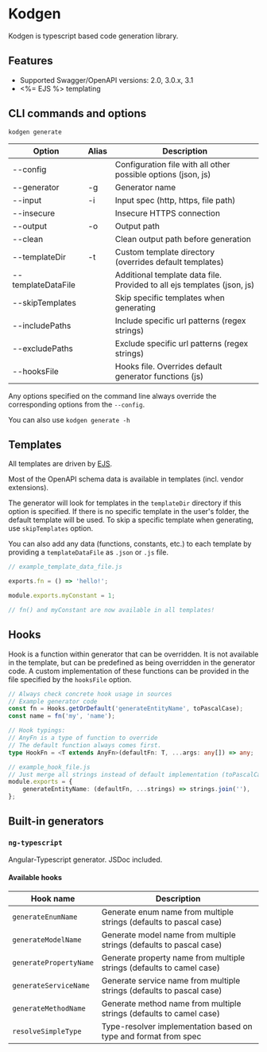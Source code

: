 # Kodgen

Kodgen is typescript based code generation library.

## Features

+ Supported Swagger/OpenAPI versions: 2.0, 3.0.x, 3.1
+ <%= EJS %> templating

## CLI commands and options

`kodgen generate`

| Option             | Alias | Description                                                             |
|--------------------|-------|-------------------------------------------------------------------------|
| --config           |       | Configuration file with all other possible options (json, js)           |
| --generator        | -g    | Generator name                                                          |
| --input            | -i    | Input spec (http, https, file path)                                     |
| --insecure         |       | Insecure HTTPS connection                                               |
| --output           | -o    | Output path                                                             |
| --clean            |       | Clean output path before generation                                     |
| --templateDir      | -t    | Custom template directory (overrides default templates)                 |
| --templateDataFile |       | Additional template data file. Provided to all ejs templates (json, js) |
| --skipTemplates    |       | Skip specific templates when generating                                 |
| --includePaths     |       | Include specific url patterns (regex strings)                           |
| --excludePaths     |       | Exclude specific url patterns (regex strings)                           |
| --hooksFile        |       | Hooks file. Overrides default generator functions (js)                  |

Any options specified on the command line always override the corresponding options from the `--config`.

You can also use `kodgen generate -h`

## Templates

All templates are driven by [EJS](https://github.com/mde/ejs).

Most of the OpenAPI schema data is available in templates (incl. vendor extensions).

The generator will look for templates in the `templateDir` directory if this option is specified.
If there is no specific template in the user's folder, the default template will be used.
To skip a specific template when generating, use `skipTemplates` option.

You can also add any data (functions, constants, etc.) to each template by providing a `templateDataFile` as `.json` or `.js` file.

```javascript
// example_template_data_file.js

exports.fn = () => 'hello!';

module.exports.myConstant = 1;

// fn() and myConstant are now available in all templates!
```

## Hooks

Hook is a function within generator that can be overridden.
It is not available in the template, but can be predefined as being overridden in the generator code.
A custom implementation of these functions can be provided in the file specified by the `hooksFile` option.

```typescript
// Always check concrete hook usage in sources
// Example generator code
const fn = Hooks.getOrDefault('generateEntityName', toPascalCase);
const name = fn('my', 'name');

// Hook typings:
// AnyFn is a type of function to override
// The default function always comes first.
type HookFn = <T extends AnyFn>(defaultFn: T, ...args: any[]) => any;

// example_hook_file.js
// Just merge all strings instead of default implementation (toPascalCase)
module.exports = {
    generateEntityName: (defaultFn, ...strings) => strings.join(''),
};
```

## Built-in generators

### `ng-typescript`

Angular-Typescript generator. JSDoc included.

#### Available hooks

| Hook name              | Description                                                            |
|------------------------|------------------------------------------------------------------------|
| `generateEnumName`     | Generate enum name from multiple strings (defaults to pascal case)     |
| `generateModelName`    | Generate model name from multiple strings (defaults to pascal case)    |
| `generatePropertyName` | Generate property name from multiple strings (defaults to camel case)  |
| `generateServiceName`  | Generate service name from multiple strings (defaults to pascal case)  |
| `generateMethodName`   | Generate method name from multiple strings (defaults to camel case)    |
| `resolveSimpleType`    | Type-resolver implementation based on type and format from spec        |
